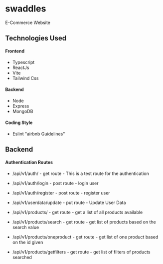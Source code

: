 # swaddles

E-Commerce Website

## Technologies Used

#### Frontend

- Typescript
- ReactJs
- Vite
- Tailwind Css

#### Backend

- Node
- Express
- MongoDB

#### Coding Style

- Eslint "airbnb Guidelines"

## Backend

#### Authentication Routes

- /api/v1/auth/ - get route - This is a test route for the authentication
- /api/v1/auth/login - post route - login user
- /api/v1/auth/register - post route - register user

- /api/v1/userdata/update - put route - Update User Data

- /api/v1/products/ - get route - get a list of all products available
- /api/v1/products/search - get route - get list of products based on the search value
- /api/v1/products/oneproduct - get route - get list of one product based on the id given
- /api/v1/products/getfilters - get route - get list of filters of products searched
